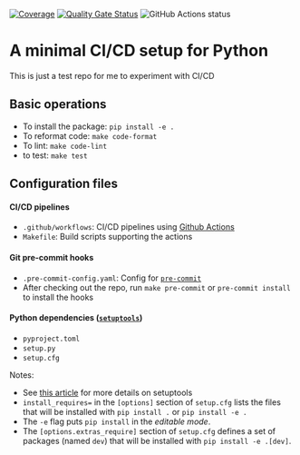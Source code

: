 [![Coverage](https://sonarcloud.io/api/project_badges/measure?project=hsinhaoyu_py_cicd&metric=coverage)](https://sonarcloud.io/summary/new_code?id=hsinhaoyu_py_cicd)
[![Quality Gate Status](https://sonarcloud.io/api/project_badges/measure?project=hsinhaoyu_py_cicd&metric=alert_status)](https://sonarcloud.io/summary/new_code?id=hsinhaoyu_py_cicd)
![GitHub Actions status](https://img.shields.io/github/workflow/status/hsinhaoyu/py_cicd/Deploy)

# A minimal CI/CD setup for Python

This is just a test repo for me to experiment with CI/CD

## Basic operations

- To install the package: `pip install -e .`
- To reformat code: `make code-format`
- To lint: `make code-lint`
- to test: `make test`

## Configuration files

#### CI/CD pipelines

- `.github/workflows`: CI/CD pipelines using [Github Actions](https://docs.github.com/en/actions)
- `Makefile`: Build scripts supporting the actions

#### Git pre-commit hooks

- `.pre-commit-config.yaml`: Config for [`pre-commit`](https://pre-commit.com)
- After checking out the repo, run `make pre-commit` or `pre-commit install` to install the hooks

#### Python dependencies ([`setuptools`](https://setuptools.pypa.io/en/latest/userguide/index.html))

- `pyproject.toml`
- `setup.py`
- `setup.cfg`

Notes:

- See [this article](https://godatadriven.com/blog/a-practical-guide-to-using-setup-py/) for more details on setuptools
- `install_requires=` in the `[options]` section of `setup.cfg` lists the files that will be installed with `pip install .` or `pip install -e .`
- The `-e` flag puts `pip install` in the _editable mode_.
- The `[options.extras_require]` section of `setup.cfg` defines a set of packages (named `dev`) that will be installed with `pip install -e .[dev]`.
